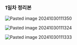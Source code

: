 
### 1일차 정리본
![Pasted image 20241030111350](https://github.com/user-attachments/assets/3c0b45ea-f1b5-43c2-987c-1ce1967b6c0a)


![Pasted image 20241030111324](https://github.com/user-attachments/assets/d8bdb55b-45ae-4076-a353-a0bc57c7ae42)


![Pasted image 20241030111333](https://github.com/user-attachments/assets/958d29da-fee0-47a1-916c-2a52fe75c02a)
